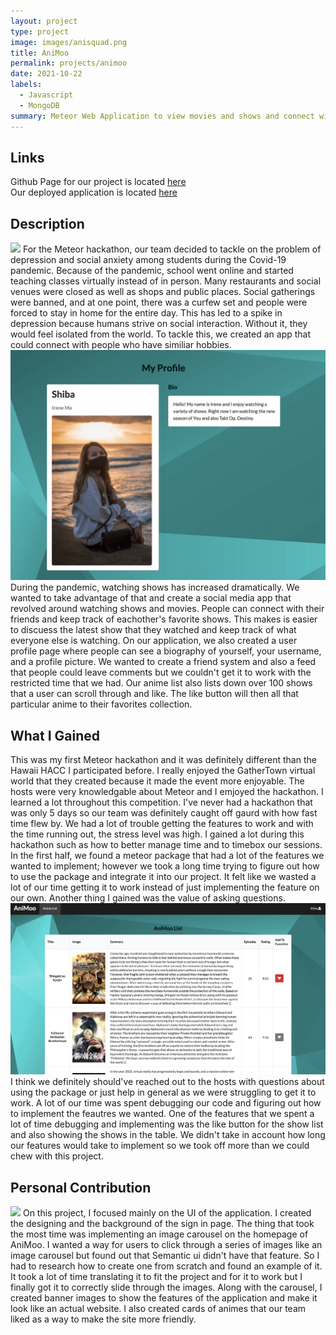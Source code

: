 ```yaml
---
layout: project
type: project
image: images/anisquad.png
title: AniMoo
permalink: projects/animoo
date: 2021-10-22
labels:
  - Javascript
  - MongoDB
summary: Meteor Web Application to view movies and shows and connect with people
---
```


## Links 

Github Page for our project is located [here](https://github.com/Big-Brain-Coders/AniMoo) <br />
Our deployed application is located [here](https://animoooo.meteorapp.com/)

## Description
<img class="ui medium right floated rounded image" src="/images/animoosignin.png">
For the Meteor hackathon, our team decided to tackle on the problem of depression and social anxiety among students during the Covid-19 pandemic. Because of the pandemic, school went online and started teaching classes virtually instead of in person. Many restaurants and social venues were closed as well as shops and public places. Social gatherings were banned, and at one point, there was a curfew set and people were forced to stay in home for the entire day. This has led to a spike in depression because humans strive on social interaction. Without it, they would feel isolated from the world. To tackle this, we created an app that could connect with people who have similiar hobbies. 
<img class="ui medium left floated rounded image" src="/images/animooPro.png">
During the pandemic, watching shows has increased dramatically. We wanted to take advantage of that and create a social media app that revolved around watching shows and movies. People can connect with their friends and keep track of eachother's favorite shows. This makes is easier to discuess the latest show that they watched and keep track of what everyone else is watching. 
On our application, we also created a user profile page where people can see a biography of yourself, your username, and a profile picture. We wanted to create a friend system and also a feed that people could leave comments but we couldn't get it to work with the restricted time that we had. Our anime list also lists down over 100 shows that a user can scroll through and like. The like button will then all that particular anime to their favorites collection. 

## What I Gained
This was my first Meteor hackathon and it was definitely different than the Hawaii HACC I participated before. I really enjoyed the GatherTown virtual world that they created because it made the event more enjoyable. The hosts were very knowledgable about Meteor and I emjoyed the hackathon. I learned a lot throughout this competition. I've never had a hackathon that was only 5 days so our team was definitely caught off gaurd with how fast time flew by. We had a lot of trouble getting the features to work and with the time running out, the stress level was high. I gained a lot during this hackathon such as how to better manage time and to timebox our sessions. In the first half, we found a meteor package that had a lot of the features we wanted to implement; however we took a long time trying to figure out how to use the package and integrate it into our project. It felt like we wasted a lot of our time getting it to work instead of just implementing the feature on our own. Another thing I gained was the value of asking questions.
<img class="ui medium right floated rounded image" src="/images/animoolist.png">I think we definitely should've reached out to the hosts with questions about using the package or just help in general as we were struggling to get it to work. A lot of our time was spent debugging our code and figuring out how to implement the feautres we wanted. One of the features that we spent a lot of time debugging and implementing was the like button for the show list and also showing the shows in the table. We didn't take in account how long our features would take to implement so we took off more than we could chew with this project. 


## Personal Contribution
<img class="ui medium left floated rounded image" src="/images/animooHome.png">
On this project, I focused mainly on the UI of the application. I created the designing and the background of the sign in page. The thing that took the most time was implementing an image carousel on the homepage of AniMoo. I wanted a way for users to click through a series of images like an image carousel but found out that Semantic ui didn't have that feature. So I had to research how to create one from scratch and found an example of it. It took a lot of time translating it to fit the project and for it to work but I finally got it to correctly slide through the images. Along with the carousel, I created banner images to show the features of the application and make it look like an actual website. I also created cards of animes that our team liked as a way to make the site more friendly. 

